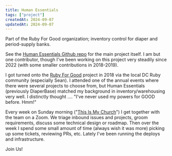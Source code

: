 ```yaml
---
title: Human Essentials
tags: ["project"]
createdAt: 2024-09-07
updatedAt: 2024-09-07
---
```


Part of the Ruby For Good organization; inventory control for diaper and period-supply banks.

See the [Human Essentials Github repo](https://github.com/rubyforgood/human_essentials) for the main project itself. I am but one contributor, though I've been working on this project very steadily since 2022 (with some smaller contributions in 2018-2019).

I got turned onto the [Ruby For Good](https://rubyforgood.org/) project in 2018 via the local DC Ruby community (especially Sean). I attended one of the annual events where there were several projects to choose from, but Human Essentials (previously DiaperBase) matched my background in inventory/warehousing very well. I distinctly thought .... "I've never used my powers for GOOD before. Hmm!"

Every week on Sunday morning ("[This Is My Church](https://www.youtube.com/watch?v=bhSB8EEnCAM)") I get together with the team on a Zoom. We triage inbound issues and projects, groom requirements, discuss some technical design or roadmap. Then over the week I spend some small amount of time (always wish it was more) picking up some tickets, reviewing PRs, etc. Lately I've been running the deploys and infrastructure.

Join Us!
